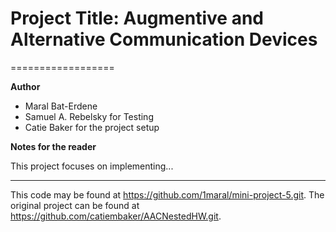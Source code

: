 # Project Title: Augmentive and Alternative Communication Devices
==================

**Author**
* Maral Bat-Erdene
* Samuel A. Rebelsky for Testing
* Catie Baker for the project setup

**Notes for the reader**

This project focuses on implementing...

---

This code may be found at <https://github.com/1maral/mini-project-5.git>. The original project can be found at <https://github.com/catiembaker/AACNestedHW.git>.
